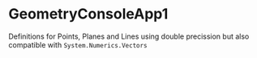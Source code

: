 # GeometryConsoleApp1

Definitions for Points, Planes and Lines using double precission but also compatible with `System.Numerics.Vectors`


